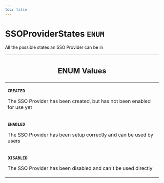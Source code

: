 ```yaml
---
toc: false
---
```

<!--
  _____   ____    _   _  ____ _______   ______ _____ _____ _______
  |  __  / __   |  | |/ __ __   __| |  ____|  __ _   _|__   __|
  | |  | | |  | | |  | | |  | | | |    | |__  | |  | || |    | |
  | |  | | |  | | | . ` | |  | | | |    |  __| | |  | || |    | |
  | |__| | |__| | | |  | |__| | | |    | |____| |__| || |_   | |
  |_____/ ____/  |_| _|____/  |_|    |______|_____/_____|  |_|
  This file is auto-generated by script/generate_graphql_api_content.sh,
  please build the schema.json by running `rails api:graph:export`
  with https://github.com/buildkite/buildkite/,
  replace the content in data/graphql_data_schema.json
  and run the generation script `./scripts/generate-graphql-api-content.sh`.
-->
<!-- vale off -->
<h1 class="has-pills" data-algolia-exclude>
  SSOProviderStates
  <span class="pill pill--enum pill--normal-case pill--large"><code>ENUM</code></span>
</h1>
<!-- vale on -->


<p>All the possible states an SSO Provider can be in</p>










<table class="responsive-table responsive-table--single-column-rows">
  <thead>
    <th>
      <h2 data-algolia-exclude>ENUM Values</h2>
    </th>
  </thead>
  <tbody>
    <tr><td><p><strong><code>CREATED</code></strong></p><p>The SSO Provider has been created, but has not been enabled for use yet</p></td></tr><tr><td><p><strong><code>ENABLED</code></strong></p><p>The SSO Provider has been setup correctly and can be used by users</p></td></tr><tr><td><p><strong><code>DISABLED</code></strong></p><p>The SSO Provider has been disabled and can't be used directly</p></td></tr>
  </tbody>
</table>
